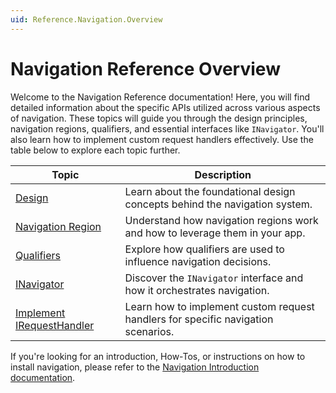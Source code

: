 ```yaml
---
uid: Reference.Navigation.Overview
---
```


# Navigation Reference Overview

Welcome to the Navigation Reference documentation! Here, you will find detailed information about the specific APIs utilized across various aspects of navigation. These topics will guide you through the design principles, navigation regions, qualifiers, and essential interfaces like `INavigator`. You'll also learn how to implement custom request handlers effectively. Use the table below to explore each topic further.

| **Topic**                | **Description**                                                                 |
|--------------------------|---------------------------------------------------------------------------------|
| [Design](xref:Reference.Navigation.Design) | Learn about the foundational design concepts behind the navigation system.        |
| [Navigation Region](xref:Reference.Navigation.Regions) | Understand how navigation regions work and how to leverage them in your app.      |
| [Qualifiers](xref:Reference.Navigation.Qualifiers) | Explore how qualifiers are used to influence navigation decisions.              |
| [INavigator](xref:Reference.Navigation.Navigator) | Discover the `INavigator` interface and how it orchestrates navigation.          |
| [Implement IRequestHandler](xref:Reference.Navigation.RequestHandler) | Learn how to implement custom request handlers for specific navigation scenarios. |

If you're looking for an introduction, How-Tos, or instructions on how to install navigation, please refer to the [Navigation Introduction documentation](xref:Uno.Extensions.Navigation.Overview).

